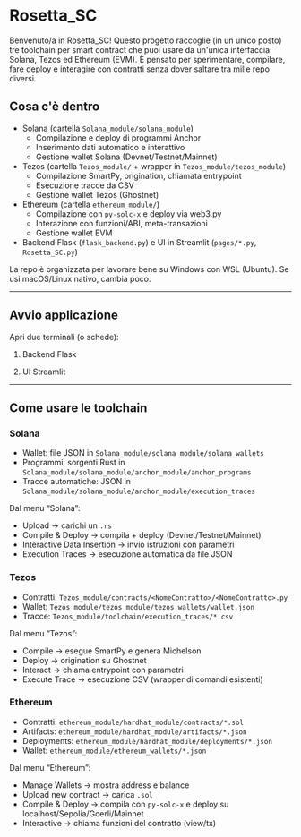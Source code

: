 # Rosetta_SC

Benvenuto/a in Rosetta_SC! Questo progetto raccoglie (in un unico posto) tre toolchain per smart contract che puoi usare da un'unica interfaccia: Solana, Tezos ed Ethereum (EVM). È pensato per sperimentare, compilare, fare deploy e interagire con contratti senza dover saltare tra mille repo diversi.


## Cosa c'è dentro

- Solana (cartella `Solana_module/solana_module`)
  - Compilazione e deploy di programmi Anchor
  - Inserimento dati automatico e interattivo
  - Gestione wallet Solana (Devnet/Testnet/Mainnet)
- Tezos (cartella `Tezos_module/` + wrapper in `Tezos_module/tezos_module`)
  - Compilazione SmartPy, origination, chiamata entrypoint
  - Esecuzione tracce da CSV
  - Gestione wallet Tezos (Ghostnet)
- Ethereum (cartella `ethereum_module/`)
  - Compilazione con `py-solc-x` e deploy via web3.py
  - Interazione con funzioni/ABI, meta-transazioni 
  - Gestione wallet EVM
- Backend Flask (`flask_backend.py`) e UI in Streamlit (`pages/*.py`, `Rosetta_SC.py`)

La repo è organizzata per lavorare bene su Windows con WSL (Ubuntu). Se usi macOS/Linux nativo, cambia poco.


---


##  Avvio applicazione

Apri due terminali (o schede):

1) Backend Flask

2) UI Streamlit


---

##  Come usare le toolchain

### Solana
- Wallet: file JSON in `Solana_module/solana_module/solana_wallets`
- Programmi: sorgenti Rust in `Solana_module/solana_module/anchor_module/anchor_programs`
- Tracce automatiche: JSON in `Solana_module/solana_module/anchor_module/execution_traces`

Dal menu “Solana”:
- Upload → carichi un `.rs`
- Compile & Deploy → compila + deploy (Devnet/Testnet/Mainnet)
- Interactive Data Insertion → invio istruzioni con parametri
- Execution Traces → esecuzione automatica da file JSON

### Tezos
- Contratti: `Tezos_module/contracts/<NomeContratto>/<NomeContratto>.py`
- Wallet: `Tezos_module/tezos_module/tezos_wallets/wallet.json`
- Tracce: `Tezos_module/toolchain/execution_traces/*.csv`

Dal menu “Tezos”:
- Compile → esegue SmartPy e genera Michelson
- Deploy → origination su Ghostnet
- Interact → chiama entrypoint con parametri
- Execute Trace → esecuzione CSV (wrapper di comandi esistenti)

### Ethereum
- Contratti: `ethereum_module/hardhat_module/contracts/*.sol`
- Artifacts: `ethereum_module/hardhat_module/artifacts/*.json`
- Deployments: `ethereum_module/hardhat_module/deployments/*.json`
- Wallet: `ethereum_module/ethereum_wallets/*.json`

Dal menu “Ethereum”:
- Manage Wallets → mostra address e balance
- Upload new contract → carica `.sol`
- Compile & Deploy → compila con `py-solc-x` e deploy su localhost/Sepolia/Goerli/Mainnet
- Interactive → chiama funzioni del contratto (view/tx)

